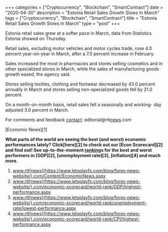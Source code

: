 +++
categories = ["Cryptocurrency", "Blockchain", "SmartContract"]
date = "2020-04-30"
description = "Estonia Retail Sales Growth Slows In March"
tags = ["Cryptocurrency", "Blockchain", "SmartContract"]
title = "Estonia Retail Sales Growth Slows In March"
type = "post"
+++

Estonia retail sales grew at a softer pace in March, data from
Statistics Estonia showed on Thursday.

Retail sales, excluding motor vehicles and motor cycles trade, rose 4.0
percent year-on-year in March, after a 7.0 percent increase in February.

Sales increased the most in pharmacies and stores selling cosmetics and
in other specialized stores in March, while the sales of manufacturing
goods growth eased, the agency said.

Stores selling textiles, clothing and footwear decreased by 43.0 percent
annually in March and stores selling non-specialized goods fell by 21.0
percent.

On a month-on-month basis, retail sales fell a seasonally and working-
day adjusted 3.0 percent in March.

For comments and feedback [contact](https://www.playgroundfx.com/contact/): editorial@rtt[news](https://www.letsplayfx.com/blog/forex-news-website/).com

[Economic News][1]

 **What parts of the world are seeing the best (and worst) economic
performances lately? Click[here][2] to check out our [Econ Scorecard][2]
and find out! See up-to-the-moment [ranking](https://www.playgroundfx.com/blog/crypto-exchange-ranking/)s for the best and worst
performers in [GDP][2], [unemployment rate][3], [inflation][4] and much
more.**

   1. www.rtt[news](https://www.letsplayfx.com/blog/forex-news-website/).com/Content/EconomicNews.aspx
   2. www.rtt[news](https://www.letsplayfx.com/blog/forex-news-website/).com/economic-scorecard/world-rank/GDP/highest-performance.aspx
   3. www.rtt[news](https://www.letsplayfx.com/blog/forex-news-website/).com/economic-scorecard/world-rank/unemployment-rate/lowest-performance.aspx
   4. www.rtt[news](https://www.letsplayfx.com/blog/forex-news-website/).com/economic-scorecard/world-rank/CPI/highest-performance.aspx